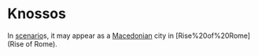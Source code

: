 # Knossos

In [scenario](scenario)s, it may appear as a [Macedonian](Macedonian) city in [Rise%20of%20Rome](Rise of Rome).